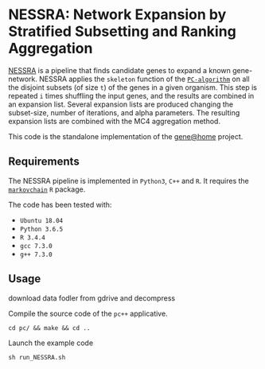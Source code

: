 # NESSRA: Network Expansion by Stratified Subsetting and Ranking Aggregation
[NESSRA](http://journals.sagepub.com/doi/abs/10.1177/1094342016662508) is a pipeline that finds candidate genes to expand a known gene-network.
NESSRA applies the `skeleton` function of the [`PC-algorithm`](https://www.researchgate.net/publication/242448131_Causation_Prediction_and_Search) on all the disjoint subsets (of size `t`) of the genes in a given organism.
This step is repeated `i` times shuffling the input genes, and the results are combined in an expansion list.
Several expansion lists are produced changing the subset-size, number of iterations, and alpha parameters.
The resulting expansion lists are combined with the MC4 aggregation method.

This code is the standalone implementation of the [gene@home](https://gene.disi.unitn.it/test/) project.

## Requirements
The NESSRA pipeline is implemented in `Python3`, `C++` and `R`.
It requires the [`markovchain`](https://cran.r-project.org/web/packages/markovchain/index.html) `R` package.

The code has been tested with:
- `Ubuntu 18.04`
- `Python 3.6.5`
- `R 3.4.4`
- `gcc 7.3.0`
- `g++ 7.3.0`


## Usage
download data fodler from gdrive and decompress

Compile the source code of the `pc++` applicative.
```
cd pc/ && make && cd ..
```

Launch the example code
```
sh run_NESSRA.sh
```
